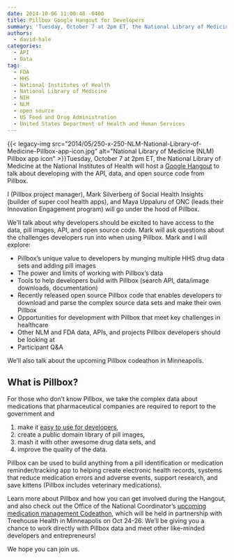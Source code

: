 ```yaml
---
date: 2014-10-06 11:00:48 -0400
title: Pillbox Google Hangout for Developers
summary: 'Tuesday, October 7 at 2pm ET, the National Library of Medicine at the National Institutes of Health will host a Google Hangout to talk about developing with the API, data, and open source code from Pillbox. I (Pillbox project manager), Mark Silverberg of Social Health'
authors:
  - david-hale
categories:
  - API
  - Data
tag:
  - FDA
  - HHS
  - National Institutes of Health
  - National Library of Medicine
  - NIH
  - NLM
  - open source
  - US Food and Drug Administration
  - United States Department of Health and Human Services
---
```


{{< legacy-img src="2014/05/250-x-250-NLM-National-Library-of-Medicine-Pillbox-app-icon.jpg" alt="National Library of Medicine (NLM) Pillbox app icon" >}}Tuesday, October 7 at 2pm ET, the National Library of Medicine at the National Institutes of Health will host a [Google Hangout](https://plus.google.com/events/ce9jgn3qt5p8djudq0eekreja1k) to talk about developing with the API, data, and open source code from Pillbox.

I (Pillbox project manager), Mark Silverberg of Social Health Insights (builder of super cool health apps), and Maya Uppaluru of ONC (leads their Innovation Engagement program) will go under the hood of Pillbox.

We&#8217;ll talk about why developers should be excited to have access to the data, pill images, API, and open source code. Mark will ask questions about the challenges developers run into when using Pillbox. Mark and I will explore:

  * Pillbox&#8217;s unique value to developers by munging multiple HHS drug data sets and adding pill images
  * The power and limits of working with Pillbox&#8217;s data
  * Tools to help developers build with Pillbox (search API, data/image downloads, documentation)
  * Recently released open source Pillbox code that enables developers to download and parse the complex source data sets and make their own Pillbox
  * Opportunities for development with Pillbox that meet key challenges in healthcare
  * Other NLM and FDA data, APIs, and projects Pillbox developers should be looking at
  * Participant Q&A

We&#8217;ll also talk about the upcoming Pillbox codeathon in Minneapolis.

## What is Pillbox?

For those who don&#8217;t know Pillbox, we take the complex data about medications that pharmaceutical companies are required to report to the government and

  1. make it [easy to use for developers](http://pillbox.nlm.nih.gov/developer.html),
  2. create a public domain library of pill images,
  3. mash it with other awesome drug data sets, and
  4. improve the quality of the data.

Pillbox can be used to build anything from a pill identification or medication reminder/tracking app to helping create electronic health records, systems that reduce medication errors and adverse events, support research, and save kittens (Pillbox includes veterinary medications).

Learn more about Pillbox and how you can get involved during the Hangout, and also check out the Office of the National Coordinator&#8217;s [upcoming medication management Codeathon](http://oncchallenges.ideascale.com/a/pages/medication-management-code-a-thon), which will be held in partnership with Treehouse Health in Minneapolis on Oct 24-26. We&#8217;ll be giving you a chance to work directly with Pillbox data and meet other like-minded developers and entrepreneurs!

We hope you can join us.
